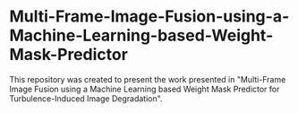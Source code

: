 # Multi-Frame-Image-Fusion-using-a-Machine-Learning-based-Weight-Mask-Predictor
This repository was created to present the work presented in "Multi-Frame Image Fusion using a Machine Learning based Weight Mask Predictor for Turbulence-Induced Image Degradation". 
